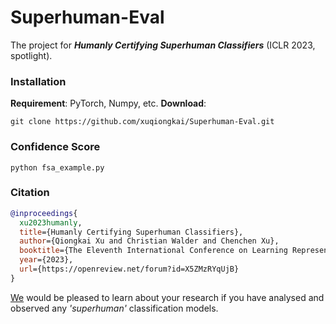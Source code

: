 # Superhuman-Eval

The project for ***Humanly Certifying Superhuman Classifiers*** (ICLR 2023, spotlight).

### Installation
**Requirement**: PyTorch, Numpy, etc.
**Download**:
```
git clone https://github.com/xuqiongkai/Superhuman-Eval.git
```

### Confidence Score
```
python fsa_example.py
```

### Citation

```bibtex
@inproceedings{
  xu2023humanly,
  title={Humanly Certifying Superhuman Classifiers},
  author={Qiongkai Xu and Christian Walder and Chenchen Xu},
  booktitle={The Eleventh International Conference on Learning Representations },
  year={2023},
  url={https://openreview.net/forum?id=X5ZMzRYqUjB}
}

```
[We](qiongkai.xu@unimelb.edu.au) would be pleased to learn about your research if you have analysed and observed any *'superhuman'* classification models.